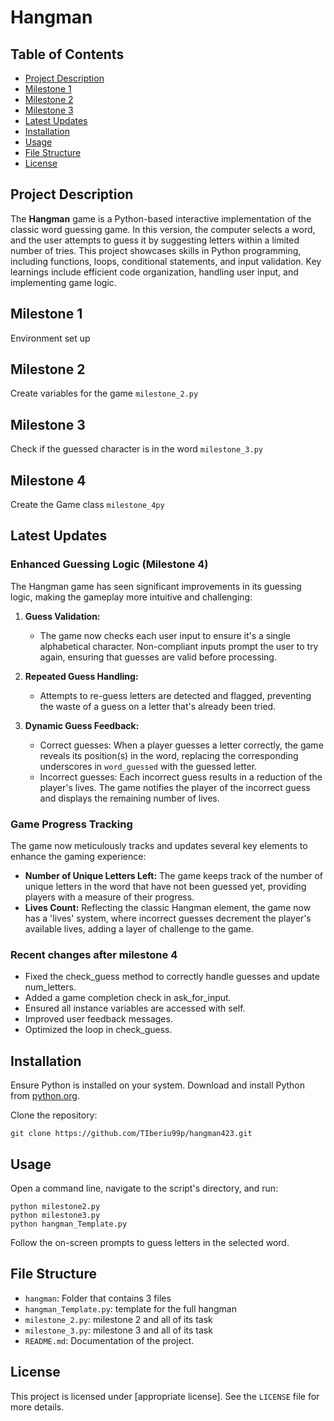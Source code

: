 # Hangman

## Table of Contents
- [Project Description](#project-description)
- [Milestone 1](task1)
- [Milestone 2](task2)
- [Milestone 3](task3)
- [Latest Updates](#latest-updates)
- [Installation](#installation)
- [Usage](#usage)
- [File Structure](#file-structure)
- [License](#license)

## Project Description
The **Hangman** game is a Python-based interactive implementation of the classic word guessing game. In this version, the computer selects a word, and the user attempts to guess it by suggesting letters within a limited number of tries. This project showcases skills in Python programming, including functions, loops, conditional statements, and input validation. Key learnings include efficient code organization, handling user input, and implementing game logic.

## Milestone 1
Environment set up 

## Milestone 2
Create variables for the game
`milestone_2.py`

## Milestone 3
Check if the guessed character is in the word
`milestone_3.py`

## Milestone 4
Create the Game class
`milestone_4py`

## Latest Updates 

### Enhanced Guessing Logic (Milestone 4)
The Hangman game has seen significant improvements in its guessing logic, making the gameplay more intuitive and challenging:

1. **Guess Validation:**
   - The game now checks each user input to ensure it's a single alphabetical character. Non-compliant inputs prompt the user to try again, ensuring that guesses are valid before processing.

2. **Repeated Guess Handling:**
   - Attempts to re-guess letters are detected and flagged, preventing the waste of a guess on a letter that's already been tried.

3. **Dynamic Guess Feedback:**
   - Correct guesses: When a player guesses a letter correctly, the game reveals its position(s) in the word, replacing the corresponding underscores in `word_guessed` with the guessed letter.
   - Incorrect guesses: Each incorrect guess results in a reduction of the player's lives. The game notifies the player of the incorrect guess and displays the remaining number of lives.

### Game Progress Tracking
The game now meticulously tracks and updates several key elements to enhance the gaming experience:

- **Number of Unique Letters Left:** The game keeps track of the number of unique letters in the word that have not been guessed yet, providing players with a measure of their progress.
- **Lives Count:** Reflecting the classic Hangman element, the game now has a 'lives' system, where incorrect guesses decrement the player's available lives, adding a layer of challenge to the game.

### Recent changes after milestone 4
- Fixed the check_guess method to correctly handle guesses and update num_letters.
- Added a game completion check in ask_for_input.
- Ensured all instance variables are accessed with self.
- Improved user feedback messages.
- Optimized the loop in check_guess.

## Installation
Ensure Python is installed on your system. Download and install Python from [python.org](https://www.python.org/downloads/).

Clone the repository:
```
git clone https://github.com/TIberiu99p/hangman423.git
```

## Usage
Open a command line, navigate to the script's directory, and run:
```
python milestone2.py
python milestone3.py
python hangman_Template.py
```
Follow the on-screen prompts to guess letters in the selected word.

## File Structure
- `hangman`: Folder that contains 3 files
- `hangman_Template.py`: template for the full hangman
- `milestone_2.py`: milestone 2 and all of its task
- `milestone_3.py`: milestone 3 and all of its task
- `README.md`: Documentation of the project.

## License
This project is licensed under [appropriate license]. See the `LICENSE` file for more details.